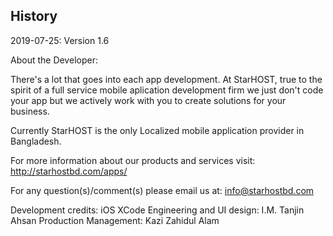 
## History

2019-07-25: Version 1.6

About the Developer:

There's a lot that goes into each app development. At StarHOST, true to the spirit of a full service mobile aplication development firm we just don't code your app but we actively work with you to create solutions for your business. 

Currently StarHOST is the only Localized mobile application provider in Bangladesh. 

For more information about our products and services visit:
http://starhostbd.com/apps/

For any question(s)/comment(s) please email us at:
info@starhostbd.com

Development credits:
iOS XCode Engineering and UI design:
I.M. Tanjin Ahsan
Production Management: 
Kazi Zahidul Alam
